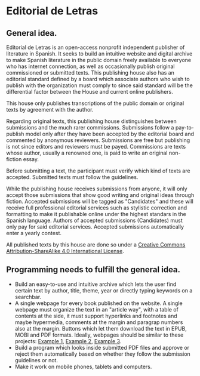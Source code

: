 # Editorial de Letras

## General idea.

Editorial de Letras is an open-access nonprofit independent publisher of literature in Spanish. It seeks to build an intuitive website and digital archive to make Spanish literature in the public domain freely available to everyone who has internet connection, as well as occasionally publish original commissioned or submitted texts. This publishing house also has an editorial standard defined by a board which associate authors who wish to publish with the organization must comply to since said standard will be the differential factor between the House and current online publishers.

This house only publishes transcriptions of the public domain or original texts by agreement with the author.
 
Regarding original texts, this publishing house distinguishes between submissions and the much rarer commissions. Submissions follow a pay-to-publish model only after they have been accepted by the editorial board and commented by anonymous reviewers. Submissions are free but publishing is not since editors and reviewers must be payed. Commissions are texts whose author, usually a renowned one, is paid to write an original non-fiction essay.

Before submitting a text, the participant must verify which kind of texts are accepted. Submitted texts must follow the guidelines.

While the publishing house receives submissions from anyone, it will only accept those submissions that show good writing and original ideas through fiction. Accepted submissions will be tagged as "Candidates" and these will receive full professional editorial services such as stylistic correction and formatting to make it publishable online under the highest standars in the Spanish language. Authors of accepted submissions (Candidates) must only pay for said editorial services. Accepted submissions automatically enter a yearly contest.

All published texts by this house are done so under a [Creative Commons Attribution-ShareAlike 4.0 International License](https://creativecommons.org/licenses/by-sa/4.0/).

## Programming needs to fulfill the general idea.

- Build an easy-to-use and intuitive archive which lets the user find certain text by author, title, theme, year or directly typing keywords on a searchbar.
- A single webpage for every book published on the website. A single webpage must organize the text in an "article way", with a table of contents at the side, it must support hyperlinks and footnotes and maybe hypermedia, comments at the margin and paragrap numbers also at the margin. Buttons which let them download the text in EPUB, MOBI and PDF formats. Ideally, webpages should be similar to these projects: [Example 1](https://practicaltypography.com/), [Example 2](https://chs.harvard.edu/chapter/acknowledgments-6/), [Example 3](https://www.core-econ.org/the-economy/book/text/01.html).
- Build a program which looks inside submitted PDF files and approve or reject them automatically based on whether they follow the submission guidelines or not.
- Make it work on mobile phones, tablets and computers.
